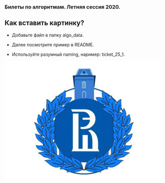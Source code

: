 <p align="center">
 <h3>Билеты по алгоритмам. Летняя сессия 2020.</h3>
</p>

## Как вставить картинку?
* Добавьте файл в папку <bold>algo_data</bold>.

* Далее посмотрите пример в README.

* Используйте разумный naming, наример: ticket_25_1.

<p align="center">
  <img src="https://github.com/DanielGabitov/HSEAlgo2020/raw/master/algo_data/HSE_logo.jpg" alt="home"/>
</p>
